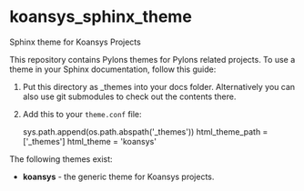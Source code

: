 koansys_sphinx_theme
====================

Sphinx theme for Koansys Projects

This repository contains Pylons themes for Pylons related projects.
To use a theme in your Sphinx documentation, follow this guide:

1. Put this directory as _themes into your docs folder.  Alternatively you can also use git submodules to check out the contents there.
2. Add this to your `theme.conf` file:
    
    sys.path.append(os.path.abspath('_themes'))
    html_theme_path = ['_themes']
    html_theme = 'koansys'

The following themes exist:
- **koansys** - the generic theme for Koansys projects.
